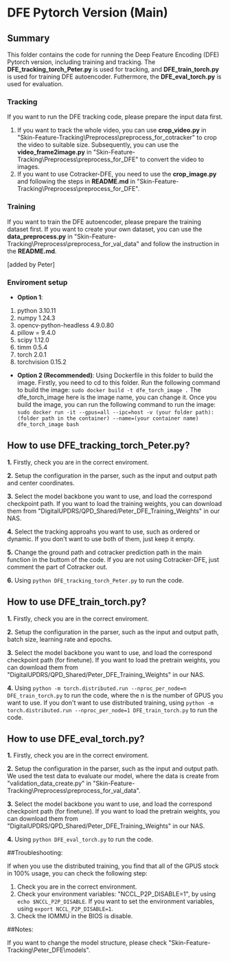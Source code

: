 # DFE Pytorch Version (Main)

## Summary 
This folder contains the code for running the Deep Feature Encoding (DFE) Pytorch version, including training and tracking.
The **DFE_tracking_torch_Peter.py** is used for tracking, and **DFE_train_torch.py** is used for training DFE autoencoder.
Futhermore, the **DFE_eval_torch.py** is used for evaluation.

### Tracking

If you want to run the DFE tracking code, please prepare the input data first.
1. If you want to track the whole video, you can use **crop_video.py** in "Skin-Feature-Tracking\Preprocess\preprocess_for_cotracker" to crop the video to suitable size.
Subsequently, you can use the **video_frame2image.py** in "Skin-Feature-Tracking\Preprocess\preprocess_for_DFE" to convert the video to images.
2. If you want to use Cotracker-DFE, you need to use the **crop_image.py** and following the steps in **README.md** in "Skin-Feature-Tracking\Preprocess\preprocess_for_DFE".

### Training

If you want to train the DFE autoencoder, please prepare the training dataset first.
If you want to create your own dataset, you can use the **data_preprocess.py** in "Skin-Feature-Tracking\Preprocess\preprocess_for_val_data" and follow the instruction in the **README.md**.

[added by Peter]

### Enviroment setup

- **Option 1**:
1. python 3.10.11
2. numpy 1.24.3
3. opencv-python-headless 4.9.0.80
4. pillow = 9.4.0
5. scipy 1.12.0
6. timm 0.5.4
7. torch 2.0.1
8. torchvision 0.15.2

- **Option 2 (Recommended)**:
Using Dockerfile in this folder to build the image.
Firstly, you need to cd to this folder.
Run the following command to build the image:
    `sudo docker build -t dfe_torch_image .`
The dfe_torch_image here is the image name, you can change it.
Once you build the image, you can run the following command to run the image:
    `sudo docker run -it --gpus=all --ipc=host -v (your folder path):(folder path in the container) --name=(your container name) dfe_torch_image bash`


## How to use **DFE_tracking_torch_Peter.py**?

**1.** Firstly, check you are in the correct enviroment.

**2.** Setup the configuration in the parser, such as the input and output path and center coordinates.

**3.** Select the model backbone you want to use, and load the correspond checkpoint path.
If you want to load the training weights, you can download them from "DigitalUPDRS/QPD_Shared/Peter_DFE_Training_Weights" in our NAS.

**4.** Select the tracking approahs you want to use, such as ordered or dynamic.
If you don't want to use both of them, just keep it empty.

**5.** Change the ground path and cotracker prediction path in the main function in the buttom of the code.
If you are not using Cotracker-DFE, just comment the part of Cotracker out.

**6.** Using `python DFE_tracking_torch_Peter.py` to run the code.

## How to use **DFE_train_torch.py**?
**1.** Firstly, check you are in the correct enviroment.

**2.** Setup the configuration in the parser, such as the input and output path, batch size, learning rate and epochs.

**3.** Select the model backbone you want to use, and load the correspond checkpoint path (for finetune).
If you want to load the pretrain weights, you can download them from "DigitalUPDRS/QPD_Shared/Peter_DFE_Training_Weights" in our NAS.

**4.** Using `python -m torch.distributed.run --nproc_per_node=n DFE_train_torch.py` to run the code, where the n is the number of GPUS you want to use.
If you don't want to use distributed training, using `python -m torch.distributed.run --nproc_per_node=1 DFE_train_torch.py` to run the code.

## How to use **DFE_eval_torch.py**?

**1.** Firstly, check you are in the correct enviroment.

**2.** Setup the configuration in the parser, such as the input and output path.
We used the test data to evaluate our model, where the data is create from "validation_data_create.py" in "Skin-Feature-Tracking\Preprocess\preprocess_for_val_data".

**3.** Select the model backbone you want to use, and load the correspond checkpoint path (for finetune).
If you want to load the pretrain weights, you can download them from "DigitalUPDRS/QPD_Shared/Peter_DFE_Training_Weights" in our NAS.

**4.** Using `python DFE_eval_torch.py` to run the code.


##Troubleshooting:

If when you use the distributed training, you find that all of the GPUS stock in 100% usage, you can check the following step:
1. Check you are in the correct environment.
2. Check your environment variables: "NCCL_P2P_DISABLE=1", by using `echo $NCCL_P2P_DISABLE`.
If you want to set the environment variables, using `export NCCL_P2P_DISABLE=1`.
3. Check the IOMMU in the BIOS is disable.

##Notes:

If you want to change the model structure, please check "Skin-Feature-Tracking\Peter_DFE\models".








